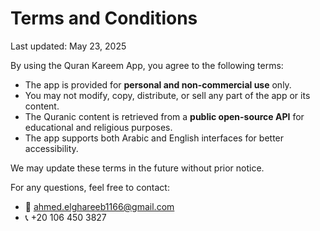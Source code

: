 # Terms and Conditions

Last updated: May 23, 2025

By using the Quran Kareem App, you agree to the following terms:

- The app is provided for **personal and non-commercial use** only.
- You may not modify, copy, distribute, or sell any part of the app or its content.
- The Quranic content is retrieved from a **public open-source API** for educational and religious purposes.
- The app supports both Arabic and English interfaces for better accessibility.

We may update these terms in the future without prior notice.

For any questions, feel free to contact:

- 📧 ahmed.elghareeb1166@gmail.com  
- 📞 +20 106 450 3827
